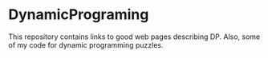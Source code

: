 # DynamicPrograming

This repository contains links to good web pages describing DP.
Also, some of my code for dynamic programming puzzles.
